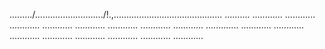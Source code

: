 ........./.........................../!.,........................................... ..........
............
............
............
............
............
............
............
............
.............
............
............
............
............
............
............
............
............


